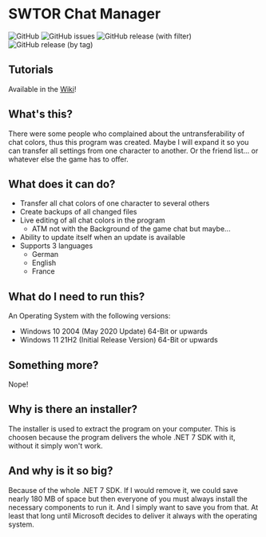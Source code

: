 # SWTOR Chat Manager

![GitHub](https://img.shields.io/github/license/zagrthos/SWTOR-ChatColorManager) ![GitHub issues](https://img.shields.io/github/issues/zagrthos/SWTOR-ChatColorManager) ![GitHub release (with filter)](https://img.shields.io/github/v/release/zagrthos/SWTOR-ChatColorManager) ![GitHub release (by tag)](https://img.shields.io/github/downloads/zagrthos/SWTOR-ChatColorManager/v1.4.0/total)

## Tutorials
Available in the [Wiki](https://github.com/Zagrthos/SWTOR-ChatColorManager/wiki)!

## What's this?
There were some people who complained about the untransferability of chat colors, thus this program was created.
Maybe I will expand it so you can transfer all settings from one character to another. Or the friend list... or whatever else the game has to offer.

## What does it can do?
- Transfer all chat colors of one character to several others
- Create backups of all changed files
- Live editing of all chat colors in the program
  - ATM not with the Background of the game chat but maybe...
- Ability to update itself when an update is available
- Supports 3 languages
  - German
  - English
  - France

## What do I need to run this?
An Operating System with the following versions:
- Windows 10 2004 (May 2020 Update) 64-Bit or upwards
- Windows 11 21H2 (Initial Release Version) 64-Bit or upwards

## Something more?
Nope!

## Why is there an installer?
The installer is used to extract the program on your computer. This is choosen because the program delivers the whole .NET 7 SDK with it, without it simply won't work.

## And why is it so big?
Because of the whole .NET 7 SDK. If I would remove it, we could save nearly 180 MB of space but then everyone of you must always install the necessary components to run it.
And I simply want to save you from that. At least that long until Microsoft decides to deliver it always with the operating system.
